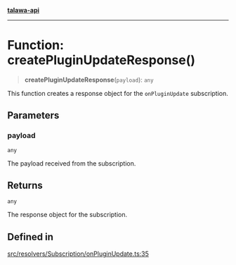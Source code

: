 [**talawa-api**](../../../../README.md)

***

# Function: createPluginUpdateResponse()

> **createPluginUpdateResponse**(`payload`): `any`

This function creates a response object for the `onPluginUpdate` subscription.

## Parameters

### payload

`any`

The payload received from the subscription.

## Returns

`any`

The response object for the subscription.

## Defined in

[src/resolvers/Subscription/onPluginUpdate.ts:35](https://github.com/Suyash878/talawa-api/blob/f376d03c37e9acd046e7cc983947432c95f74442/src/resolvers/Subscription/onPluginUpdate.ts#L35)
